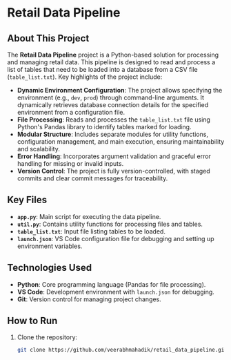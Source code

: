 # Retail Data Pipeline

## About This Project
The **Retail Data Pipeline** project is a Python-based solution for processing and managing retail data. This pipeline is designed to read and process a list of tables that need to be loaded into a database from a CSV file (`table_list.txt`). Key highlights of the project include:

- **Dynamic Environment Configuration**: The project allows specifying the environment (e.g., `dev`, `prod`) through command-line arguments. It dynamically retrieves database connection details for the specified environment from a configuration file.
- **File Processing**: Reads and processes the `table_list.txt` file using Python's Pandas library to identify tables marked for loading.
- **Modular Structure**: Includes separate modules for utility functions, configuration management, and main execution, ensuring maintainability and scalability.
- **Error Handling**: Incorporates argument validation and graceful error handling for missing or invalid inputs.
- **Version Control**: The project is fully version-controlled, with staged commits and clear commit messages for traceability.

## Key Files
- **`app.py`**: Main script for executing the data pipeline.
- **`util.py`**: Contains utility functions for processing files and tables.
- **`table_list.txt`**: Input file listing tables to be loaded.
- **`launch.json`**: VS Code configuration file for debugging and setting up environment variables.

## Technologies Used
- **Python**: Core programming language (Pandas for file processing).
- **VS Code**: Development environment with `launch.json` for debugging.
- **Git**: Version control for managing project changes.

## How to Run
1. Clone the repository:
   ```bash
   git clone https://github.com/veerabhmahadik/retail_data_pipeline.git
